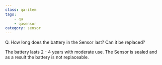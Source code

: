 ```yaml
---
class: qa-item
tags: 
    - qa
    - qasensor
category: sensor
---
```


Q. How long does the battery in the Sensor last? Can it be replaced?  

The battery lasts 2 - 4 years with moderate use. The Sensor is sealed and as a result the battery is not replaceable.
